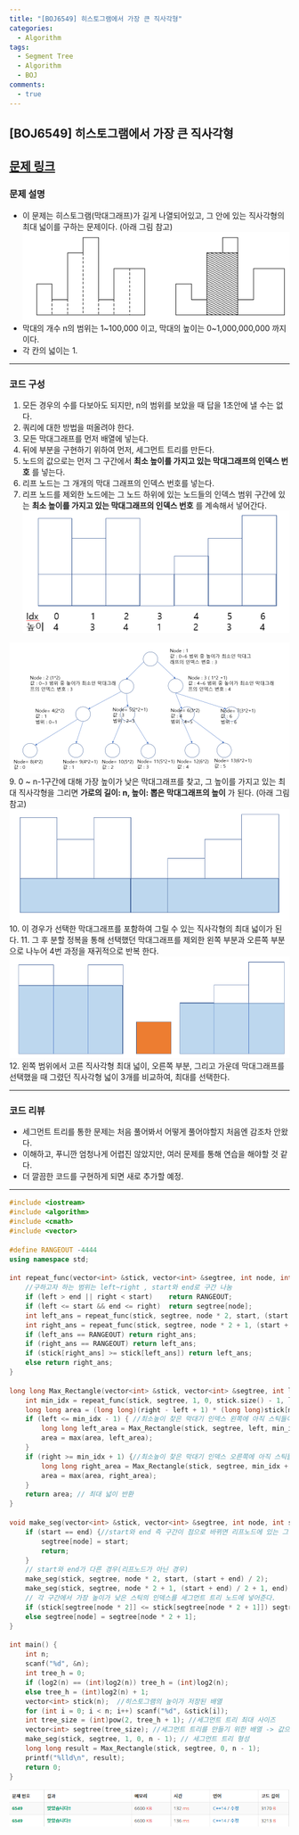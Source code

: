 ```yaml
---
title: "[BOJ6549] 히스토그램에서 가장 큰 직사각형"
categories:
  - Algorithm
tags:
  - Segment Tree
  - Algorithm
  - BOJ
comments:
  - true
---
```

## [BOJ6549] 히스토그램에서 가장 큰 직사각형
[문제 링크](https://www.acmicpc.net/problem/6549)
---
### 문제 설명
* 이 문제는 히스토그램(막대그래프)가 길게 나열되어있고, 그 안에 있는 직사각형의 최대 넓이를 구하는 문제이다. (아래 그림 참고)
![](/assets/img/Algorithm/BOJ6549_1.png)
* 막대의 개수 n의 범위는 1~100,000 이고, 막대의 높이는 0~1,000,000,000 까지 이다.
* 각 칸의 넓이는 1.
---
### 코드 구성
1. 모든 경우의 수를 다보아도 되지만, n의 범위를 보았을 때 답을 1초안에 낼 수는 없다.
2. 쿼리에 대한 방법을 떠올려야 한다.
3. 모든 막대그래프를 먼저 배열에 넣는다.
5. 뒤에 부분을 구현하기 위하여 먼저, 세그먼트 트리를 만든다.
6. 노드의 값으로는 먼저 그 구간에서 __최소 높이를 가지고 있는 막대그래프의 인덱스 번호__ 를 넣는다.
7. 리프 노드는 그 개개의 막대 그래프의 인덱스 번호를 넣는다.
8. 리프 노드를 제외한 노드에는 그 노드 하위에 있는 노드들의 인덱스 범위 구간에 있는 __최소 높이를 가지고 있는 막대그래프의 인덱스 번호__ 를 계속해서 넣어간다.
![](/assets/img/Algorithm/BOJ6549_4.png)

![](/assets/img/Algorithm/BOJ6549_5.png)
9. 0 ~ n-1구간에 대해 가장 높이가 낮은 막대그래프를 찾고, 그 높이를 가지고 있는 최대 직사각형을 그리면 __가로의 길이: n, 높이: 뽑은 막대그래프의 높이__ 가 된다. (아래 그림 참고)
![](/assets/img/Algorithm/BOJ6549_2.png)
10. 이 경우가 선택한 막대그래프를 포함하여 그릴 수 있는 직사각형의 최대 넓이가 된다.
11. 그 후 분할 정복을 통해 선택했던 막대그래프를 제외한 왼쪽 부분과 오른쪽 부분으로 나누어 4번 과정을 재귀적으로 반복 한다.
![](/assets/img/Algorithm/BOJ6549_3.png)
12. 왼쪽 범위에서 고른 직사각형 최대 넓이, 오른쪽 부분, 그리고 가운데 막대그래프를 선택했을 때 그렸던 직사각형 넓이 3개를 비교하여, 최대를 선택한다.

---
### 코드 리뷰
* 세그먼트 트리를 통한 문제는 처음 풀어봐서 어떻게 풀어야할지 처음엔 감조차 안왔다.
* 이해하고, 푸니깐 엄청나게 어렵진 않았지만, 여러 문제를 통해 연습을 해야할 것 같다.
* 더 깔끔한 코드를 구현하게 되면 새로 추가할 예정.
---
``` cpp
#include <iostream>
#include <algorithm>
#include <cmath>
#include <vector>

#define RANGEOUT -4444
using namespace std;

int repeat_func(vector<int> &stick, vector<int> &segtree, int node, int start, int end, int left, int right) { //쿼리작업
	//구하고자 하는 범위는 left~right , start와 end로 구간 나눔
	if (left > end || right < start)	return RANGEOUT;
	if (left <= start && end <= right)	return segtree[node];
	int left_ans = repeat_func(stick, segtree, node * 2, start, (start + end) / 2, left, right);
	int right_ans = repeat_func(stick, segtree, node * 2 + 1, (start + end) / 2 + 1, end, left, right);
	if (left_ans == RANGEOUT) return right_ans;
	if (right_ans == RANGEOUT) return left_ans;
	if (stick[right_ans] >= stick[left_ans]) return left_ans;
	else return right_ans;
}

long long Max_Rectangle(vector<int> &stick, vector<int> &segtree, int left, int right) {
	int min_idx = repeat_func(stick, segtree, 1, 0, stick.size() - 1, left, right); // 쿼리를 통해 그 구간에 대한 최소 높이 막대 인덱스 가져옴
	long long area = (long long)(right - left + 1) * (long long)stick[min_idx];
	if (left <= min_idx - 1) { //최소높이 찾은 막대기 인덱스 왼쪽에 아직 스틱들이 존재하면 분할정복
		long long left_area = Max_Rectangle(stick, segtree, left, min_idx - 1);
		area = max(area, left_area);
	}
	if (right >= min_idx + 1) {//최소높이 찾은 막대기 인덱스 오른쪽에 아직 스틱들이 존재하면 분할정복
		long long right_area = Max_Rectangle(stick, segtree, min_idx + 1, right);
		area = max(area, right_area);
	}
	return area; // 최대 넓이 반환
}

void make_seg(vector<int> &stick, vector<int> &segtree, int node, int start, int end) {
	if (start == end) {//start와 end 즉 구간이 점으로 바뀌면 리프노드에 있는 그 자체 인덱스가 된다.
		segtree[node] = start;
		return;
	}
	// start와 end가 다른 경우(리프노드가 아닌 경우)
	make_seg(stick, segtree, node * 2, start, (start + end) / 2);
	make_seg(stick, segtree, node * 2 + 1, (start + end) / 2 + 1, end);
	// 각 구간에서 가장 높이가 낮은 스틱의 인덱스를 세그먼트 트리 노드에 넣어준다.
	if (stick[segtree[node * 2]] <= stick[segtree[node * 2 + 1]]) segtree[node] = segtree[node * 2];
	else segtree[node] = segtree[node * 2 + 1];
}

int main() {
	int n;
	scanf("%d", &n);
	int tree_h = 0;
	if (log2(n) == (int)log2(n)) tree_h = (int)log2(n);
	else tree_h = (int)log2(n) + 1;
	vector<int> stick(n);  //히스토그램의 높이가 저장된 배열
	for (int i = 0; i < n; i++) scanf("%d", &stick[i]);
	int tree_size = (int)pow(2, tree_h + 1); //세그먼트 트리 최대 사이즈
	vector<int> segtree(tree_size); //세그먼트 트리를 만들기 위한 배열 -> 값으로는 arr의 인덱스번호가 들어감
	make_seg(stick, segtree, 1, 0, n - 1); // 세그먼트 트리 형성
	long long result = Max_Rectangle(stick, segtree, 0, n - 1);
	printf("%lld\n", result);
	return 0;
}
```
![](/assets/img/Algorithm/BOJ6549_6.png)

